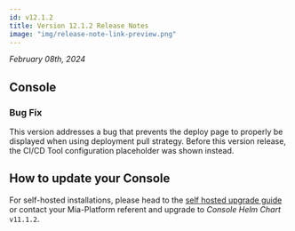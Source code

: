 ```yaml
---
id: v12.1.2
title: Version 12.1.2 Release Notes
image: "img/release-note-link-preview.png"
---
```


_February 08th, 2024_

## Console

### Bug Fix

This version addresses a bug that prevents the deploy page to properly be displayed when using deployment pull strategy. Before this version release, the CI/CD Tool configuration placeholder was shown instead.

## How to update your Console

For self-hosted installations, please head to the [self hosted upgrade guide](/docs/12.4.0/infrastructure/self-hosted/installation-chart/how-to-upgrade#v12---version-upgrades) or contact your Mia-Platform referent and upgrade to _Console Helm Chart_ `v11.1.2`.
